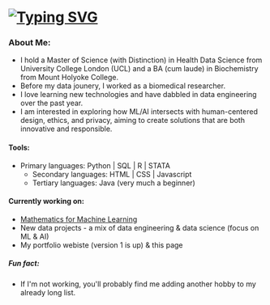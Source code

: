 # [![Typing SVG](https://readme-typing-svg.demolab.com?font=Cormorant+Garamond&size=25&pause=1000&color=F77EBC&center=true&width=435&height=40&lines=Hello!+Thanks+for+stopping+by+%E2%9C%A8)](https://git.io/typing-svg)

### About Me:
- I hold a Master of Science (with Distinction) in Health Data Science from University College London (UCL) and a BA (cum laude) in Biochemistry from Mount Holyoke College.
- Before my data jounery, I worked as a biomedical researcher.
- I love learning new technologies and have dabbled in data engineering over the past year.
- I am interested in exploring how ML/AI intersects with human-centered design, ethics, and privacy, aiming to create solutions that are both innovative and responsible.

#### Tools:
- Primary languages: Python | SQL | R | STATA 
  - Secondary languages: HTML | CSS | Javascript 
  - Tertiary languages: Java (very much a beginner) 

#### Currently working on:
- [Mathematics for Machine Learning](https://www.coursera.org/specializations/mathematics-for-machine-learning-and-data-science)
- New data projects - a mix of data engineering & data science (focus on ML & AI)
- My portfolio webiste (version 1 is up) & this page

##### Fun fact:
- If I'm not working, you'll probably find me adding another hobby to my already long list.

<!---
scasey124/scasey124 is a ✨ special ✨ repository because its `README.md` (this file) appears on your GitHub profile.
You can click the Preview link to take a look at your changes.
--->

